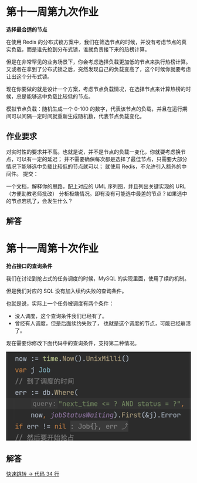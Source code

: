 # 第十一周第九次作业

**选择最合适的节点**

在使用 Redis 的分布式锁方案中，我们在筛选节点的时候，并没有考虑节点的真实负载，而是谁先抢到分布式锁，谁就负责接下来的热榜计算。

但是在非常罕见的业务场景下，你会考虑选择负载更加低的节点来执行热榜计算。又或者在拿到了分布式锁之后，突然发现自己的负载变高了，这个时候你就要考虑让出这个分布式锁。

现在你要做的就是设计一个方案，考虑节点负载情况，在选择节点来计算热榜的时候，总是能够选中负载比较低的节点。

模拟节点负载：随机生成一个 0-100 的数字，代表该节点的负载，并且在运行期间可以间隔一定时间就重新生成随机数，代表节点负载变化。

## 作业要求

对实时性的要求并不高。也就是说，并不是节点的负载一变化，你就要考虑换节点，可以有一定的延迟；
并不需要确保每次都是选择了最佳节点，只需要大部分情况下能够选中负载比较低的节点就可以；
就使用 Redis，不允许引入额外的中间件。
提交：

一个文档，解释你的思路，配上对应的 UML 序列图，并且列出关键实现的 URL（方便助教老师批改）
分析极端情况。即有没有可能选中最差的节点？如果选中的节点宕机了，会发生什么？

## 解答

# 第十一周第十次作业

**抢占接口的查询条件**

我们在讨论到抢占式的任务调度的时候，MySQL 的实现里面，使用了续约机制。

但是我们对应的 SQL 没有加入续约失败的查询条件。

也就是说，实际上一个任务被调度有两个条件：

* 没人调度，这个查询条件我们已经有了。
* 曾经有人调度，但是后面续约失败了， 也就是这个调度的节点，可能已经崩溃了。

现在需要你修改下面代码中的查询条件，支持第二种情况。

![img](./assets/image1.webp)

## 解答

[快速跳转 -> 代码 34 行](./webook/internal/repository/dao/job.go#L36)
